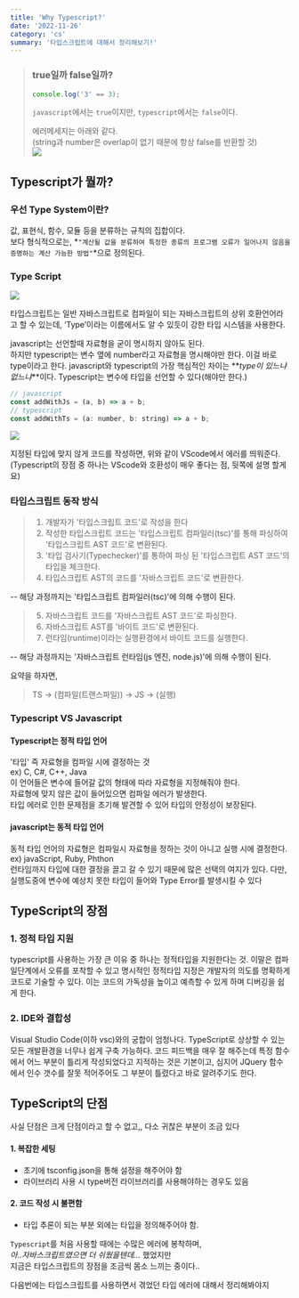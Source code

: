 ```yaml
---
title: 'Why Typescript?'
date: '2022-11-26'
category: 'cs'
summary: '타입스크립트에 대해서 정리해보기!'
---
```


> ### true일까 false일까?
>
> ```js
> console.log('3' == 3);
> ```
>
> `javascript`에서는 `true`이지만, `typescript`에서는 `false`이다.
>
> 에러메세지는 아래와 같다.  
> (string과 number은 overlap이 없기 때문에 항상 false를 반환할 것)  
> ![](https://velog.velcdn.com/images/jiwonyyy/post/0b242506-4dd4-4f60-baff-30d65a3e923a/image.png)

## Typescript가 뭘까?

### 우선 Type System이란?

값, 표현식, 함수, 모듈 등을 분류하는 규칙의 집합이다.  
보다 형식적으로는, *`"계산될 값을 분류하여 특정한 종류의 프로그램 오류가 일어나지 않음을 증명하는 계산 가능한 방법"`*으로 정의된다.

### Type Script

![](https://velog.velcdn.com/images/jiwonyyy/post/8338228b-4038-4ece-99c1-088dce780be5/image.png)

타입스크립트는 일반 자바스크립트로 컴파일이 되는 자바스크립트의 상위 호환언어라고 할 수 있는데, ‘Type’이라는 이름에서도 알 수 있듯이 강한 타입 시스템을 사용한다.

javascript는 선언할때 자료형을 굳이 명시하지 않아도 된다.  
하지만 typescript는 변수 옆에 number라고 자료형을 명시해야만 한다. 이걸 바로 type이라고 한다. javascript와 typescript의 가장 핵심적인 차이는 **_type이 있느냐 없느냐_**이다. Typescript는 변수에 타입을 선언할 수 있다(해야만 한다.)

```js
// javascript
const addWithJs = (a, b) => a + b;
// typescript
const addWithTs = (a: number, b: string) => a + b;
```

![](https://velog.velcdn.com/images/jiwonyyy/post/fb0046d8-4e3a-456f-b52f-751457c0b22d/image.png)

지정된 타입에 맞지 않게 코드를 작성하면, 위와 같이 VScode에서 에러를 띄워준다. (Typescript의 장점 중 하나는 VScode와 호환성이 매우 좋다는 점, 뒷쪽에 설명 할게요)

### 타입스크립트 동작 방식

> 1.  개발자가 '타입스크립트 코드'로 작성을 한다
> 2.  작성한 타입스크립트 코드는 '타입스크립트 컴파일러(tsc)'를 통해 파싱하여 '타입스크립트 AST 코드'로 변환된다.
> 3.  '타입 검사기(Typechecker)'를 통하여 파싱 된 '타입스크립트 AST 코드'의 타입을 체크한다.
> 4.  타입스크립트 AST의 코드를 '자바스크립트 코드'로 변환한다.

\-- 해당 과정까지는 '타입스크립트 컴파일러(tsc)'에 의해 수행이 된다.

> 5.  자바스크립트 코드를 '자바스크립트 AST 코드'로 파싱한다.
> 6.  자바스크립트 AST를 '바이트 코드'로 변환된다.
> 7.  런타임(runtime)이라는 실행환경에서 바이트 코드를 실행한다.

\-- 해당 과정까지는 '자바스크립트 런타임(js 엔진, node.js)'에 의해 수행이 된다.

요약을 하자면,

> TS → (컴파일(트랜스파일)) → JS → (실행)

### Typescript VS Javascript

#### Typescript는 정적 타입 언어

'타입' 즉 자료형을 컴파일 시에 결정하는 것  
ex) C, C#, C++, Java  
이 언어들은 변수에 들어갈 값의 형태에 따라 자료형을 지정해줘야 한다.  
자료형에 맞지 않은 값이 들어있으면 컴파일 에러가 발생한다.  
타입 에러로 인한 문제점을 초기해 발견할 수 있어 타입의 안정성이 보장된다.

#### javascript는 동적 타입 언어

동적 타입 언어의 자료형은 컴파일시 자료형을 정하는 것이 아니고 실행 시에 결정한다.  
ex) javaScript, Ruby, Phthon  
런타임까지 타입에 대한 결정을 끌고 갈 수 있기 때문에 많은 선택의 여지가 있다. 다만, 실행도중에 변수에 예상치 못한 타입이 들어와 Type Error를 발생시킬 수 있다

## TypeScript의 장점

### 1\. 정적 타입 지원

typescript를 사용하는 가장 큰 이유 중 하나는 정적타입을 지원한다는 것. 이말은 컴파일단계에서 오류를 포착할 수 있고 명시적인 정적타입 지정은 개발자의 의도를 명확하게 코드로 기술할 수 있다. 이는 코드의 가독성을 높이고 예측할 수 있게 하며 디버깅을 쉽게 한다.

### 2\. IDE와 결합성

Visual Studio Code(이하 vsc)와의 궁합이 엄청나다. TypeScript로 상상할 수 있는 모든 개발환경을 너무나 쉽게 구축 가능하다. 코드 피드백을 매우 잘 해주는데 특정 함수에서 어느 부분이 틀리게 작성되었다고 지적하는 것은 기본이고, 심지어 JQuery 함수에서 인수 갯수를 잘못 적어주어도 그 부분이 틀렸다고 바로 알려주기도 한다.

## TypeScript의 단점

사실 단점은 크게 단점이라고 할 수 없고,, 다소 귀찮은 부분이 조금 있다

#### 1\. 복잡한 세팅

- 초기에 tsconfig.json을 통해 설정을 해주어야 함
- 라이브러리 사용 시 type버전 라이브러리를 사용해야하는 경우도 있음

#### 2\. 코드 작성 시 불편함

- 타입 추론이 되는 부분 외에는 타입을 정의해주어야 함.

`Typescript`를 처음 사용할 때에는 수많은 에러에 봉착하며,  
_아..자바스크립트였으면 더 쉬웠을텐데..._ 했었지만  
지금은 타입스크립트의 장점을 조금씩 몸소 느끼는 중이다..

다음번에는 타입스크립트를 사용하면서 겪었던 타입 에러에 대해서 정리해봐야지
